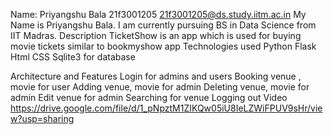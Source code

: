 Name:
Priyangshu Bala
21f3001205
21f3001205@ds.study.iitm.ac.in
My Name is Priyangshu Bala. I am currently pursuing BS in Data Science from IIT Madras. 
Description
TicketShow is an app which is used for buying movie tickets similar to bookmyshow app
Technologies used
Python
Flask
Html
CSS
Sqlite3 for database

Architecture and Features
Login for admins and users
Booking venue , movie for user
Adding venue, movie for admin
Deleting venue, movie for admin
Edit venue for admin
Searching for venue
Logging out
Video
https://drive.google.com/file/d/1_pNpztM1ZIKQw05iU8IeLZWiFPUV9sHr/view?usp=sharing
